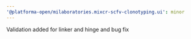 ```yaml
---
'@platforma-open/milaboratories.mixcr-scfv-clonotyping.ui': minor
---
```


Validation added for linker and hinge and bug fix
